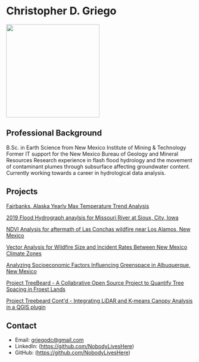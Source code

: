 # Christopher D. Griego 

<img src="Untitled-30.png" width = "250">

## Professional Background

B.Sc. in Earth Science from New Mexico Institute of Mining & Technology
Former IT support for the New Mexico Bureau of Geology and Mineral Resources
Research experience in flash flood hydrology and the movement of contaminant plumes 
through subsurface affecting groundwater content. Currently working towards a career in
hydrological data analysis. 


## Projects
[Fairbanks, Alaska Yearly Max Temperature Trend Analysis](/Projects/max-temp-over-time-fairbanks-AK.html)

[2019 Flood Hydrograph anaylsis for Missouri River at Sioux, City, Iowa](/Projects/flood-time-series-SiouxCity-IA.html)

[NDVI Analysis for aftermath of Las Conchas wildfire near Los Alamos, New Mexico](/Projects/Las-Conchas-NDVI.html)

[Vector Analysis for Wildfire Size and Incident Rates Between New Mexico Climate Zones](/Projects/Climatezone-wildfire-vector-analysis.html)

[Analyzing Socioeconomic Factors Influencing Greenspace in Albuquerque, New Mexico](/Projects/abq-ndvi.html)

[Project TreeBeard  - A Collabrative Open Source Project to Quantify Tree Spacing in Froest Lands](/Projects/treebeard.html)

[Project Treebeard Cont'd - Integrating LiDAR and K-means Canopy Analysis in a QGIS plugin](Projects/treebeard-plugin.html)

## Contact

- Email: griegodc@gmail.com
- LinkedIn: (https://github.com/NobodyLivesHere)
- GitHub: (https://github.com/NobodyLivesHere)

